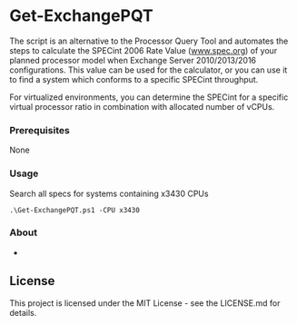 # Get-ExchangePQT

The script is an alternative to the Processor Query Tool and automates the steps 
to calculate the SPECint 2006 Rate Value (www.spec.org) of your planned
processor model when Exchange Server 2010/2013/2016 configurations. This value
can be used for the calculator, or you can use it to find a system which conforms
to a specific SPECint throughput.

For virtualized environments, you can determine the SPECint for a specific 
virtual processor ratio in combination with allocated number of vCPUs.

### Prerequisites

None

### Usage

Search all specs for systems containing x3430 CPUs
```
.\Get-ExchangePQT.ps1 -CPU x3430 
```

### About

-

## License

This project is licensed under the MIT License - see the LICENSE.md for details.

 